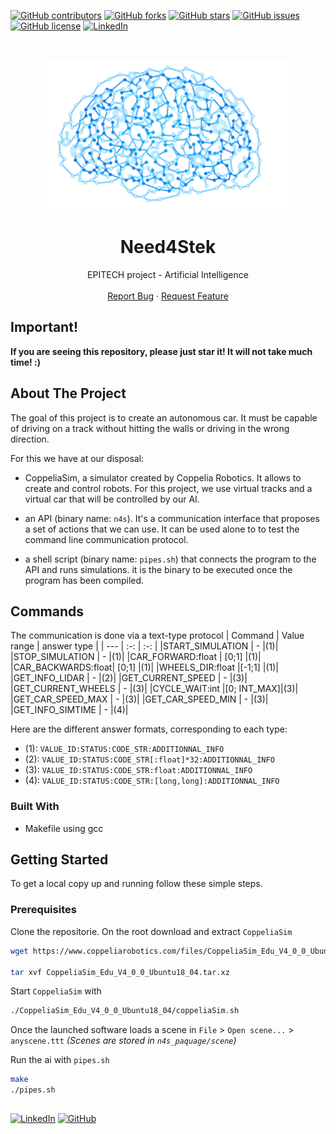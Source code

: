 [![GitHub contributors](https://img.shields.io/github/contributors/HorebParraud/Need4Stek?style=for-the-badge)](https://github.com/HorebParraud/Need4Stek/graphs/contributors)
[![GitHub forks](https://img.shields.io/github/forks/HorebParraud/Need4Stek?style=for-the-badge)](https://github.com/HorebParraud/Need4Stek/network)
[![GitHub stars](https://img.shields.io/github/stars/HorebParraud/Need4Stek?style=for-the-badge)](https://github.com/HorebParraud/Need4Stek/stargazers)
[![GitHub issues](https://img.shields.io/github/issues/HorebParraud/Need4Stek?style=for-the-badge)](https://github.com/HorebParraud/Need4Stek/issues)
[![GitHub license](https://img.shields.io/github/license/HorebParraud/Need4Stek?style=for-the-badge)](https://github.com/HorebParraud/Need4Stek)
[![LinkedIn][linkedin-shield]][linkedin-url]

<!-- PROJECT LOGO -->
<br />
<p align="center">
  <a>
    <img src=".ai.png" alt="Logo">
  </a>

  <h1 align="center">Need4Stek</h1>

  <p align="center">
    EPITECH project - Artificial Intelligence
    <br />
    <br />
    <a href="https://github.com/HorepParraud/Need4Stek/issues">Report Bug</a>
    ·
    <a href="https://github.com/HorebParraud/Need4Stek/issues">Request Feature</a>
  </p>
</p>


<!-- IMPORTANT -->
## Important!
**If you are seeing this repository, please just star it! It will not take much time! :)**

<!-- ABOUT THE PROJECT -->
## About The Project
The goal of this project is to create an autonomous car. It must be capable of driving on a track without hitting the walls or driving in the wrong direction.

For this we have at our disposal:

- CoppeliaSim, a simulator created by Coppelia Robotics. It allows to create and control robots.
For this project, we use virtual tracks and a virtual car that will be controlled by our AI.

- an API (binary name: `n4s`). It's a communication interface that proposes a set of actions that we can use. It can be used alone to
to test the command line communication protocol.

- a shell script (binary name: `pipes.sh`) that connects the program to the API and runs
simulations. it is the binary to be executed once the program has been compiled.


## Commands
The communication is done via a text-type protocol
| Command | Value range | answer type |
| --- | :-: | :-: |
|START_SIMULATION   |   -   |(1)|
|STOP_SIMULATION    |   -   |(1)|
|CAR_FORWARD:float  | [0;1] |(1)|
|CAR_BACKWARDS:float| [0;1] |(1)|
|WHEELS_DIR:float   |[-1;1] |(1)|
|GET_INFO_LIDAR     |   -   |(2)|
|GET_CURRENT_SPEED  |   -   |(3)|
|GET_CURRENT_WHEELS |   -   |(3)|
|CYCLE_WAIT:int     |[0; INT_MAX]|(3)|
|GET_CAR_SPEED_MAX  |   -   |(3)|
|GET_CAR_SPEED_MIN  |   -   |(3)|
|GET_INFO_SIMTIME   |   -   |(4)|

Here are the different answer formats, corresponding to each type:
- (1): `VALUE_ID:STATUS:CODE_STR:ADDITIONNAL_INFO`
- (2): `VALUE_ID:STATUS:CODE_STR[:float]*32:ADDITIONNAL_INFO`
- (3): `VALUE_ID:STATUS:CODE_STR:float:ADDITIONNAL_INFO`
- (4): `VALUE_ID:STATUS:CODE_STR:[long,long]:ADDITIONNAL_INFO`

### Built With
* Makefile using gcc

<!-- GETTING STARTED -->
## Getting Started
To get a local copy up and running follow these simple steps.

### Prerequisites
Clone the repositorie. On the root download and extract `CoppeliaSim`
```sh
wget https://www.coppeliarobotics.com/files/CoppeliaSim_Edu_V4_0_0_Ubuntu18_04.tar.xz

tar xvf CoppeliaSim_Edu_V4_0_0_Ubuntu18_04.tar.xz
```
Start `CoppeliaSim` with
```sh
./CoppeliaSim_Edu_V4_0_0_Ubuntu18_04/coppeliaSim.sh
```
Once the launched software loads a scene in `File` > `Open scene...` > `anyscene.ttt`
*(Scenes are stored in `n4s_paquage/scene`)*

Run the ai with `pipes.sh`
```sh
make
./pipes.sh
```

<!--USEFULL LINKS-->
##
[![LinkedIn][linkedin-shield]][linkedin-url] [![GitHub][github-shield]][github-url]

<!-- MARKDOWN LINKS, ALIAS & IMAGES -->
[linkedin-shield]: https://img.shields.io/badge/-LinkedIn-black.svg?style=for-the-badge&logo=linkedin&colorB=555
[linkedin-url]: https://www.linkedin.com/in/horeb-parraud/
[github-shield]: https://img.shields.io/badge/-other_repositories-black.svg?style=for-the-badge&logo=github&colorB=555
[github-url]: https://github.com/HorebParraud?tab=repositories
